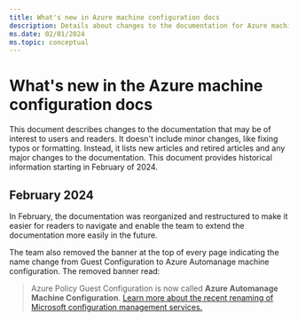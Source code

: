 ```yaml
---
title: What's new in Azure machine configuration docs
description: Details about changes to the documentation for Azure machine configuration.
ms.date: 02/01/2024
ms.topic: conceptual
---
```


# What's new in the Azure machine configuration docs

This document describes changes to the documentation that may be of interest to users and readers.
It doesn't include minor changes, like fixing typos or formatting. Instead, it lists new articles
and retired articles and any major changes to the documentation. This document provides historical
information starting in February of 2024.

## February 2024

In February, the documentation was reorganized and restructured to make it easier for readers to
navigate and enable the team to extend the documentation more easily in the future.

The team also removed the banner at the top of every page indicating the name change from Guest
Configuration to Azure Automanage machine configuration. The removed banner read:

> Azure Policy Guest Configuration is now called **Azure Automanage Machine Configuration**.
> [Learn more about the recent renaming of Microsoft configuration management services.][01]

<!-- Link reference definitions -->
[01]: https://techcommunity.microsoft.com/t5/azure-governance-and-management/coming-soon-guest-configuration-renames-to-machine-configuration/ba-p/3474116
